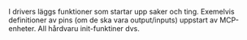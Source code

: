 I drivers läggs funktioner som startar upp saker och ting. Exemelvis definitioner av pins (om de ska vara output/inputs) uppstart av MCP-enheter. All hårdvaru init-funktiner dvs.